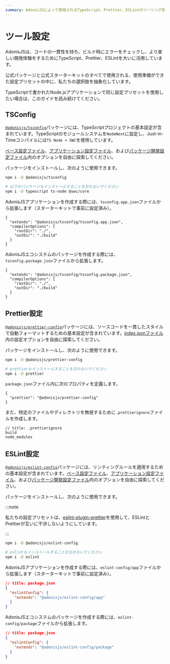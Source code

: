 ```yaml
---
summary: AdonisJSによって使用されるTypeScript、Prettier、ESLintのツーリング設定プリセットについて学びましょう。
---
```


# ツール設定

AdonisJSは、コードの一貫性を持ち、ビルド時にエラーをチェックし、より楽しい開発体験をするためにTypeScript、Prettier、ESLintを大いに活用しています。

公式パッケージと公式スターターキットのすべてで使用される、使用準備ができた設定プリセットの中に、私たちの選択肢を抽象化しています。

TypeScriptで書かれたNode.jsアプリケーションで同じ設定プリセットを使用したい場合は、このガイドを読み続けてください。

## TSConfig

[`@adonisjs/tsconfig`](https://github.com/adonisjs/tooling-config/tree/main/packages/typescript-config)パッケージには、TypeScriptプロジェクトの基本設定が含まれています。TypeScriptのモジュールシステムを`NodeNext`に設定し、Just-in-Timeコンパイルには`TS Node + SWC`を使用しています。

[ベース設定ファイル](https://github.com/adonisjs/tooling-config/blob/main/packages/typescript-config/tsconfig.base.json)、[アプリケーション設定ファイル](https://github.com/adonisjs/tooling-config/blob/main/packages/typescript-config/tsconfig.app.json)、および[パッケージ開発設定ファイル](https://github.com/adonisjs/tooling-config/blob/main/packages/typescript-config/tsconfig.package.json)内のオプションを自由に探索してください。

パッケージをインストールし、次のように使用できます。

```sh
npm i -D @adonisjs/tsconfig

# 以下のパッケージもインストールすることを忘れないでください
npm i -D typescript ts-node @swc/core
```

AdonisJSアプリケーションを作成する際には、`tsconfig.app.json`ファイルから拡張します（スターターキットで事前に設定済み）。

```jsonc
{
  "extends": "@adonisjs/tsconfig/tsconfig.app.json",
  "compilerOptions": {
    "rootDir": "./",
    "outDir": "./build"
  }
}
```

AdonisJSエコシステムのパッケージを作成する際には、`tsconfig.package.json`ファイルから拡張します。

```jsonc
{
  "extends": "@adonisjs/tsconfig/tsconfig.package.json",
  "compilerOptions": {
    "rootDir": "./",
    "outDir": "./build"
  }
}
```

## Prettier設定
[`@adonisjs/prettier-config`](https://github.com/adonisjs/tooling-config/tree/main/packages/prettier-config)パッケージには、ソースコードを一貫したスタイルで自動フォーマットするための基本設定が含まれています。[index.jsonファイル](https://github.com/adonisjs/tooling-config/blob/main/packages/prettier-config/index.json)内の設定オプションを自由に探索してください。

パッケージをインストールし、次のように使用できます。

```sh
npm i -D @adonisjs/prettier-config

# prettierもインストールすることを忘れないでください
npm i -D prettier
```

`package.json`ファイル内に次のプロパティを定義します。

```jsonc
{
  "prettier": "@adonisjs/prettier-config"
}
```

また、特定のファイルやディレクトリを無視するために`.prettierignore`ファイルを作成します。

```
// title: .prettierignore
build
node_modules
```

## ESLint設定
[`@adonisjs/eslint-config`](https://github.com/adonisjs/tooling-config/tree/main/packages/eslint-config)パッケージには、リンティングルールを適用するための基本設定が含まれています。[ベース設定ファイル](https://github.com/adonisjs/tooling-config/blob/main/packages/eslint-config/presets/ts_base.js)、[アプリケーション設定ファイル](https://github.com/adonisjs/tooling-config/blob/main/packages/eslint-config/presets/ts_app.js)、および[パッケージ開発設定ファイル](https://github.com/adonisjs/tooling-config/blob/main/packages/eslint-config/presets/ts_package.js)内のオプションを自由に探索してください。

パッケージをインストールし、次のように使用できます。

:::note

私たちの設定プリセットは、[eslint-plugin-prettier](https://github.com/prettier/eslint-plugin-prettier)を使用して、ESLintとPrettierが互いに干渉しないようにしています。

:::

```sh
npm i -D @adonisjs/eslint-config

# eslintもインストールすることを忘れないでください
npm i -D eslint
```

AdonisJSアプリケーションを作成する際には、`eslint-config/app`ファイルから拡張します（スターターキットで事前に設定済み）。

```json
// title: package.json
{
  "eslintConfig": {
    "extends": "@adonisjs/eslint-config/app"
  }
}
```

AdonisJSエコシステムのパッケージを作成する際には、`eslint-config/package`ファイルから拡張します。

```json
// title: package.json
{
  "eslintConfig": {
    "extends": "@adonisjs/eslint-config/package"
  }
}
```
